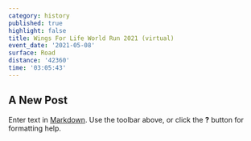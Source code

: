 ```yaml
---
category: history
published: true
highlight: false
title: Wings For Life World Run 2021 (virtual)
event_date: '2021-05-08'
surface: Road
distance: '42360'
time: '03:05:43'
---
```

## A New Post

Enter text in [Markdown](http://daringfireball.net/projects/markdown/). Use the toolbar above, or click the **?** button for formatting help.
